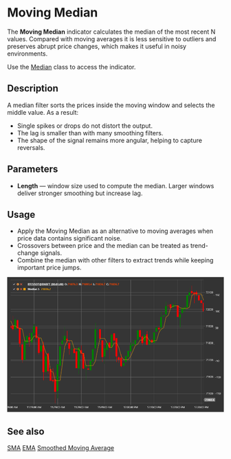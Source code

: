# Moving Median

The **Moving Median** indicator calculates the median of the most recent N values. Compared with moving averages it is less
sensitive to outliers and preserves abrupt price changes, which makes it useful in noisy environments.

Use the [Median](xref:StockSharp.Algo.Indicators.Median) class to access the indicator.

## Description

A median filter sorts the prices inside the moving window and selects the middle value. As a result:

- Single spikes or drops do not distort the output.
- The lag is smaller than with many smoothing filters.
- The shape of the signal remains more angular, helping to capture reversals.

## Parameters

- **Length** — window size used to compute the median. Larger windows deliver stronger smoothing but increase lag.

## Usage

- Apply the Moving Median as an alternative to moving averages when price data contains significant noise.
- Crossovers between price and the median can be treated as trend-change signals.
- Combine the median with other filters to extract trends while keeping important price jumps.

![indicator_median](../../../../images/indicator_median.png)

## See also

[SMA](sma.md)
[EMA](ema.md)
[Smoothed Moving Average](smoothed_ma.md)
